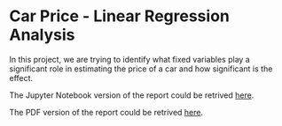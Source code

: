 # Car Price - Linear Regression Analysis

In this project, we are trying to identify what fixed variables play a significant role in estimating the price of a car and how significant is the effect.

The Jupyter Notebook version of the report could be retrived [here](https://github.com/ruanty/car-price-linear-regression-analysis/blob/main/Linear%20Regression%20Final%20Project%20-%20Car%20Price%20Prediction.ipynb).

The PDF version of the report could be retrived [here](https://github.com/ruanty/car-price-linear-regression-analysis/blob/main/Linear%20Regression%20Final%20Project%20-%20Car%20Price.pdf).
